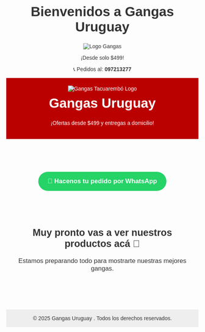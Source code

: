 

  <h1>Bienvenidos a Gangas Uruguay</h1>

  <!-- Imagen del logo -->
  <img src="images/logo.png" alt="Logo Gangas" class="logo">

  <p class="price">¡Desde solo $499!</p>

  <p>📞 Pedidos al: <strong>097213277</strong></p>

</body>
</html>

<!DOCTYPE html>
<html lang="es">
<head>
  <meta charset="UTF-8" />
  <meta name="viewport" content="width=device-width, initial-scale=1.0" />
  <title>Gangas Uruguay </title>
  <style>
    body {
      font-family: Arial, sans-serif;
      margin: 0;
      background: #fdfdfd;
      text-align: center;
      color: #333;
    }
    header {
      background-color: #b00;
      color: white;
      padding: 20px;
    }
    header img {
      max-width: 200px;
    }
    h1 {
      margin-top: 10px;
      font-size: 2.5em;
    }
    .whatsapp-btn {
      margin: 30px auto;
      display: inline-block;
      background-color: #25D366;
      color: white;
      padding: 15px 25px;
      border-radius: 50px;
      text-decoration: none;
      font-size: 1.2em;
      font-weight: bold;
    }
    .productos {
      padding: 30px;
      font-size: 1.2em;
    }
    footer {
      background-color: #eee;
      padding: 15px;
      margin-top: 50px;
    }
  </style>
</head>
<body>
  <header>
    <img src="logo.png" alt="Gangas Tacuarembó Logo">
    <h1>Gangas Uruguay </h1>
    <p>¡Ofertas desde $499 y entregas a domicilio!</p>
  </header>

  <a class="whatsapp-btn" href="https://wa.me/59897213277" target="_blank">
    💬 Hacenos tu pedido por WhatsApp
  </a>

  <section class="productos">
    <h2>Muy pronto vas a ver nuestros productos acá 👀</h2>
    <p>Estamos preparando todo para mostrarte nuestras mejores gangas.</p>
  </section>

  <footer>
    © 2025 Gangas Uruguay . Todos los derechos reservados.
  </footer>
</body>
</html>
